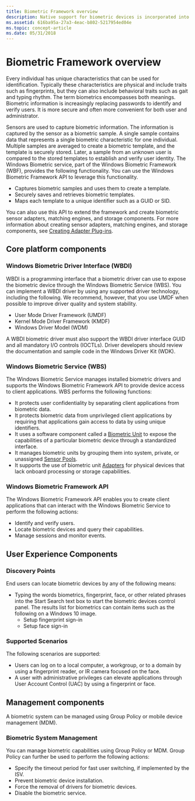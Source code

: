 ```yaml
---
title: Biometric Framework overview
description: Native support for biometric devices is incorporated into Windows.
ms.assetid: 616ba95a-27a3-4eac-b802-5217954ed04e
ms.topic: concept-article
ms.date: 05/31/2018
---
```


# Biometric Framework overview

Every individual has unique characteristics that can be used for identification. Typically these characteristics are physical and include traits such as fingerprints, but they can also include behavioral traits such as gait and typing rhythm. The term biometrics encompasses both meanings. Biometric information is increasingly replacing passwords to identify and verify users. It is more secure and often more convenient for both user and administrator.

Sensors are used to capture biometric information. The information is captured by the sensor as a biometric sample. A single sample contains data that represents a single biometric characteristic for one individual. Multiple samples are averaged to create a biometric template, and the template is securely stored. Later, a sample from an unknown user is compared to the stored templates to establish and verify user identity. The Windows Biometric service, part of the Windows Biometric Framework (WBF), provides the following functionality. You can use the Windows Biometric Framework API to leverage this functionality.

-   Captures biometric samples and uses them to create a template.
-   Securely saves and retrieves biometric templates.
-   Maps each template to a unique identifier such as a GUID or SID.

You can also use this API to extend the framework and create biometric sensor adapters, matching engines, and storage components. For more information about creating sensor adapters, matching engines, and storage components, see [Creating Adapter Plug-ins](creating-adapter-plug-ins.md).

## Core platform components

### Windows Biometric Driver Interface (WBDI)

WBDI is a programming interface that a biometric driver can use to expose the biometric device through the Windows Biometric Service (WBS). You can implement a WBDI driver by using any supported driver technology, including the following. We recommend, however, that you use UMDF when possible to improve driver quality and system stability.

-   User Mode Driver Framework (UMDF)
-   Kernel Mode Driver Framework (KMDF)
-   Windows Driver Model (WDM)

A WBDI biometric driver must also support the WBDI driver interface GUID and all mandatory I/O controls (IOCTLs). Driver developers should review the documentation and sample code in the Windows Driver Kit (WDK).

### Windows Biometric Service (WBS)

The Windows Biometric Service manages installed biometric drivers and supports the Windows Biometric Framework API to provide device access to client applications. WBS performs the following functions:

-   It protects user confidentiality by separating client applications from biometric data.
-   It protects biometric data from unprivileged client applications by requiring that applications gain access to data by using unique identifiers.
-   It uses a software component called a [Biometric Unit](/previous-versions//dd401512(v=vs.85)) to expose the capabilities of a particular biometric device through a standardized interface.
-   It manages biometric units by grouping them into system, private, or unassigned [Sensor Pools](sensor-pools.md).
-   It supports the use of biometric unit [Adapters](/previous-versions//dd401508(v=vs.85)) for physical devices that lack onboard processing or storage capabilities.

### Windows Biometric Framework API

The Windows Biometric Framework API enables you to create client applications that can interact with the Windows Biometric Service to perform the following actions:

-   Identify and verify users.
-   Locate biometric devices and query their capabilities.
-   Manage sessions and monitor events.

## User Experience Components

### Discovery Points

End users can locate biometric devices by any of the following means:

-   Typing the words biometrics, fingerprint, face, or other related phrases into the Start Search text box to start the biometric devices control panel. The results list for biometrics can contain items such as the following on a Windows 10 image.
    -   Setup fingerprint sign-in
    -   Setup face sign-in

### Supported Scenarios

The following scenarios are supported:

-   Users can log on to a local computer, a workgroup, or to a domain by using a fingerprint reader, or IR camera focused on the face.
-   A user with administrative privileges can elevate applications through User Account Control (UAC) by using a fingerprint or face.

## Management components

A biometric system can be managed using Group Policy or mobile device management (MDM).

### Biometric System Management

You can manage biometric capabilities using Group Policy or MDM. Group Policy can further be used to perform the following actions:

-   Specify the timeout period for fast user switching, if implemented by the ISV.
-   Prevent biometric device installation.
-   Force the removal of drivers for biometric devices.
-   Disable the biometric service.

 

 
